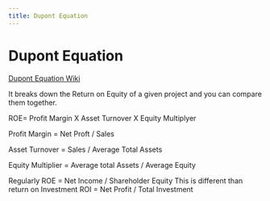 ```yaml
---
title: Dupont Equation
---
```


# Dupont Equation

[Dupont Equation Wiki](https://en.wikipedia.org/wiki/DuPont_analysis)

It breaks down the Return on Equity of a given project and you can compare them together.

ROE= Profit Margin X Asset Turnover X Equity Multiplyer


Profit Margin = Net Proft / Sales

Asset Turnover = Sales / Average Total Assets

Equity Multiplier = Average total Assets / Average Equity



Regularly ROE = Net Income / Shareholder Equity
This is different than return on Investment
ROI = Net Profit / Total Investment
